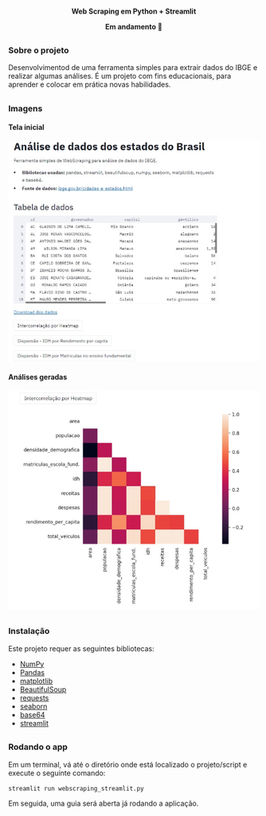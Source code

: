 <h4 align="center"> 
	Web Scraping em Python + Streamlit
  
  Em andamento 🚧
</h4>

##

### Sobre o projeto

Desenvolvimentod de uma ferramenta simples para extrair dados do IBGE e realizar algumas análises. É um projeto com fins educacionais, para aprender e colocar em prática novas habilidades.

##

### Imagens

#### Tela inicial
 <img src="./Imagens/tela_inicial.jpg" alt="Tela inicial">
 
#### Análises geradas
 <img src="./Imagens/heatmap.jpg" alt="Heatmap">


##

### Instalação

 Este projeto requer as seguintes bibliotecas:
- [NumPy](http://www.numpy.org/)
- [Pandas](http://pandas.pydata.org/)
- [matplotlib](http://matplotlib.org/)
- [BeautifulSoup](https://www.crummy.com/software/BeautifulSoup/bs4/doc/)
- [requests](http://docs.python-requests.org/en/master/)
- [seaborn](https://seaborn.pydata.org/installing.html/)
- [base64](https://docs.python.org/pt-br/3.7/library/base64.html)
- [streamlit](https://docs.streamlit.io/en/stable/)

##

### Rodando o app

Em um terminal, vá até o diretório onde está localizado o projeto/script e execute o seguinte comando:
```bash
streamlit run webscraping_streamlit.py
```
Em seguida, uma guia será aberta já rodando a aplicação.
